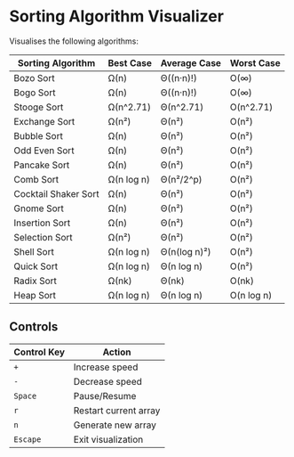 # Sorting Algorithm Visualizer

Visualises the following algorithms:

| Sorting Algorithm    | Best Case  | Average Case | Worst Case |
| -------------------- | ---------- | ------------ | ---------- |
| Bozo Sort            | Ω(n)       | Θ((n·n)!)    | O(∞)       |
| Bogo Sort            | Ω(n)       | Θ((n·n)!)    | O(∞)       |
| Stooge Sort          | Ω(n^2.71)  | Θ(n^2.71)    | O(n^2.71)  |
| Exchange Sort        | Ω(n²)      | Θ(n²)        | O(n²)      |
| Bubble Sort          | Ω(n)       | Θ(n²)        | O(n²)      |
| Odd Even Sort        | Ω(n)       | Θ(n²)        | O(n²)      |
| Pancake Sort         | Ω(n)       | Θ(n²)        | O(n²)      |
| Comb Sort            | Ω(n log n) | Θ(n²/2^p)    | O(n²)      |
| Cocktail Shaker Sort | Ω(n)       | Θ(n²)        | O(n²)      |
| Gnome Sort           | Ω(n)       | Θ(n²)        | O(n²)      |
| Insertion Sort       | Ω(n)       | Θ(n²)        | O(n²)      |
| Selection Sort       | Ω(n²)      | Θ(n²)        | O(n²)      |
| Shell Sort           | Ω(n log n) | Θ(n(log n)²) | O(n²)      |
| Quick Sort           | Ω(n log n) | Θ(n log n)   | O(n²)      |
| Radix Sort           | Ω(nk)      | Θ(nk)        | O(nk)      |
| Heap Sort            | Ω(n log n) | Θ(n log n)   | O(n log n) |

## Controls

| **Control Key** | **Action**            |
| --------------- | --------------------- |
| `+`             | Increase speed        |
| `-`             | Decrease speed        |
| `Space`         | Pause/Resume          |
| `r`             | Restart current array |
| `n`             | Generate new array    |
| `Escape`        | Exit visualization    |

